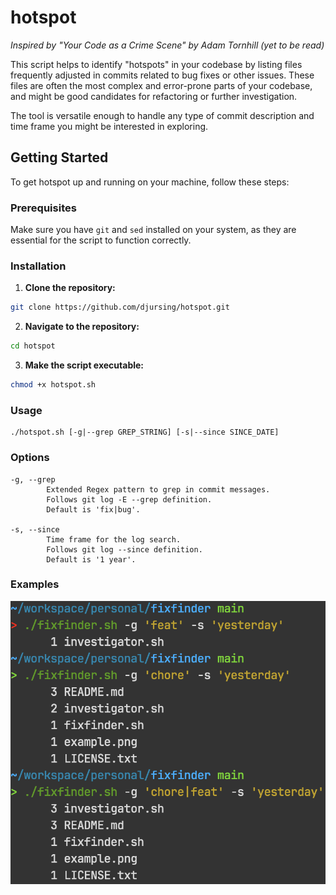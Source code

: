 # hotspot

*Inspired by "Your Code as a Crime Scene" by Adam Tornhill (yet to be read)*

This script helps to identify "hotspots" in your codebase by listing files frequently adjusted in commits related to bug fixes or other issues. These files are often the most complex and error-prone parts of your codebase, and might be good candidates for refactoring or further investigation.

The tool is versatile enough to handle any type of commit description and time frame you might be interested in exploring.

## Getting Started

To get hotspot up and running on your machine, follow these steps:

### Prerequisites
Make sure you have `git` and `sed` installed on your system, as they are essential for the script to function correctly.

### Installation
1. **Clone the repository:**
```bash
git clone https://github.com/djursing/hotspot.git
```

2. **Navigate to the repository:**
```bash
cd hotspot
```

3. **Make the script executable:**
```bash
chmod +x hotspot.sh
```

### Usage
```
./hotspot.sh [-g|--grep GREP_STRING] [-s|--since SINCE_DATE]
```

### Options
```
-g, --grep
        Extended Regex pattern to grep in commit messages.
        Follows git log -E --grep definition.
        Default is 'fix|bug'.

-s, --since 
        Time frame for the log search.
        Follows git log --since definition.
        Default is '1 year'.
```

### Examples
![picture of the script being used in a terminal](example.png)